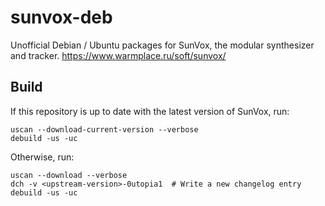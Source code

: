 # sunvox-deb

Unofficial Debian / Ubuntu packages for SunVox, the modular synthesizer and tracker. https://www.warmplace.ru/soft/sunvox/

## Build

If this repository is up to date with the latest version of SunVox, run:

```
uscan --download-current-version --verbose
debuild -us -uc
```

Otherwise, run:

```
uscan --download --verbose
dch -v <upstream-version>-0utopia1  # Write a new changelog entry
debuild -us -uc
```

